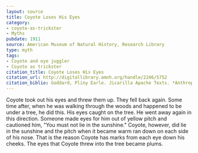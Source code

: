 ```yaml
---
layout: source
title: Coyote Loses His Eyes
category: 
- coyote-as-trickster 
- Myths
pubdate: 1911
source: American Museum of Natural History, Research Library
type: myth
tags:
- Coyote and eye juggler
- Coyote as trickster
citation_title: Coyote Loses His Eyes
citation_url: http://digitallibrary.amnh.org/handle/2246/5752
citation_biblio: Goddard, Pliny Earle. Jicarilla Apache Texts. *Anthropological Papers of the American Museum of Natural* History 8 1911.
---
```



Coyote took out his eyes and threw them up. They fell back again. Some time after, when he was walking through the woods and happened to be under a tree, he did this. His eyes caught on the tree. He went away again in this direction. Someone made eyes for him out of yellow pitch and cautioned him, "You must not lie in the sunshine." Coyote, however, did lie in the sunshine and the pitch when it became warm ran down on each side of his nose. That is the reason Coyote has marks from each eye down his cheeks. The eyes that Coyote threw into the tree became plums.
